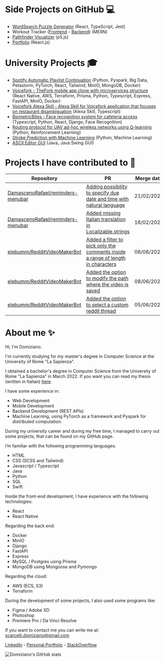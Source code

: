
# Side Projects on GitHub 💻

- [WordSearch Puzzle Generator](https://github.com/DomizianoScarcelli/word-find-puzzle) (React, TypeScript, Jest)
- Workout Tracker ([Frontend](https://github.com/DomizianoScarcelli/workout-tracker) - [Backend](https://github.com/DomizianoScarcelli/workout-tracker-backend)) (MERN)
- [Pathfinder Visualizer](https://github.com/DomizianoScarcelli/pathfinder-visualizer) (p5.js)
- [Portfolio](https://github.com/DomizianoScarcelli/portfolio) (React.js)

# University Projects 🎓
- [Spotify Automatic Playlist Continuation](https://github.com/DomizianoScarcelli/spotify-recommender) (Python, Pyspark, Big Data, Petastorm, PyTorch, React, Tailwind, MinIO, MongoDB, Docker)
- [Voicefork - TheFork mobile app clone with microservices structure](https://github.com/DomizianoScarcelli/voicefork) (React Native, AWS, Terraform, Prisma, Python, Typescript, Express, FastAPI, MinIO, Docker)
- [Voicefork Alexa Skill - Alexa Skill for Voicefork application that focuses on restaurant disambiguation](https://github.com/DomizianoScarcelli/voicefork-alexa-skill) (Alexa Skill, Typescript)
- [BiometricBites - Face recognition system for cafeteria access](https://github.com/DomizianoScarcelli/BiometricBites) (Typescript, Python, React, Django, Face Recognition)
- [Routing protocol for UAV ad-hoc wireless networks using Q-learning](https://github.com/DomizianoScarcelli/autonomous-networking) (Python, Reinforcement Learning)
- [Stroke Prediction with Machine Learning](https://github.com/DomizianoScarcelli/fundamentals-of-data-science) (Python, Machine Learning)
- [ASCII Editor GUI](https://github.com/DomizianoScarcelli/ascii-editor-refactor) (Java, Java Swing GUI)

# Projects I have contributed to 🙏

| Repository                                                                                | PR                                                                                                                                         | Merge date |
|-------------------------------------------------------------------------------------------|--------------------------------------------------------------------------------------------------------------------------------------------|------------|
| [DamascenoRafael/reminders-menubar](https://github.com/DamascenoRafael/reminders-menubar) | [Adding possibility to specify due date and time with natural language](https://github.com/DamascenoRafael/reminders-menubar/pull/105)     | 21/02/2023 |
| [DamascenoRafael/reminders-menubar](https://github.com/DamascenoRafael/reminders-menubar) | [Added missing Italian translation in Localizable.strings](https://github.com/DamascenoRafael/reminders-menubar/pull/106)                  | 16/02/2023 |
| [elebumm/RedditVideoMakerBot](https://github.com/elebumm/RedditVideoMakerBot)             | [Added a filter to pick only the comments inside a range of length in characters](https://github.com/elebumm/RedditVideoMakerBot/pull/261) | 08/06/2022 |
| [elebumm/RedditVideoMakerBot](https://github.com/elebumm/RedditVideoMakerBot)             | [Added the option to modify the path where the video is saved](https://github.com/elebumm/RedditVideoMakerBot/pull/333/)                   | 08/06/2022 |
| [elebumm/RedditVideoMakerBot](https://github.com/elebumm/RedditVideoMakerBot)             | [Added the option to select a custom reddit thread](https://github.com/elebumm/RedditVideoMakerBot/pull/238)                               | 05/06/2022 |

# About me ✨
Hi, I'm Domiziano.

I'm currently studying for my master's degree in Computer Science at the University of Rome "La Sapienza". 

I obtained a bachelor's degree in Computer Science from the University of Rome "La Sapienza" in March 2022. If you want you can read my thesis (written in Italian) [here](https://github.com/DomizianoScarcelli/bachelor-thesis).

I have some experience in:
- Web Development
- Mobile Development
- Backend Development (REST APIs)
- Machine Learning, using PyTorch as a framework and Pyspark for distributed computation.

During my university career and during my free time, I managed to carry out some projects, that can be found on my GitHub page. 

I’m familiar with the following programming languages:
- HTML
- CSS (SCSS and Tailwind)
- Javascript / Typescript
- Java
- Python
- SQL 
- Swift

Inside the front-end development, I have experience with the following technologies:
- React
- React Native

Regarding the back end:
- Docker
- MinIO
- Django
- FastAPI
- Express
- MySQL / Postgres using Prisma
- MongoDB using Mongoose and Pymongo

Regarding the cloud:
- AWS (ECS, S3)
- Terraform

During the development of some projects, I also used some programs like:
- Figma / Adobe XD
- Photoshop
- Premiere Pro / Da Vinci Resolve

If you want to contact me you can write me at: [scarcelli.domiziano@gmail.com](mailto:scarcelli.domiziano@gmail.com)

[LinkedIn](https://www.linkedin.com/in/domiziano-scarcelli/) - [Personal Portfolio](https://domiziano.netlify.com) - [StackOverflow](https://stackoverflow.com/users/10421242/domiziano-scarcelli)

![Domiziano's GitHub stats](https://github-readme-stats.vercel.app/api?username=DomizianoScarcelli&show_icons=true&theme=radical)
